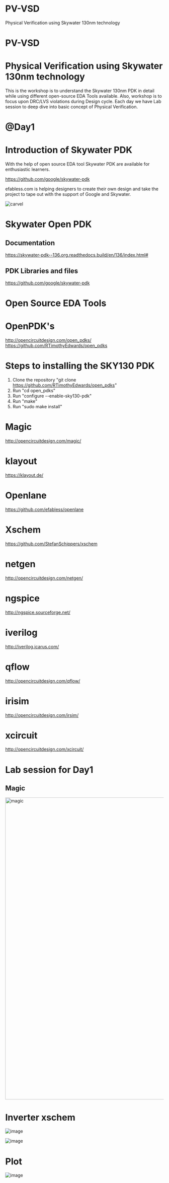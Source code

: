 # PV-VSD
Physical Verification using Skywater 130nm technology

# PV-VSD
# Physical Verification using Skywater 130nm technology
This is the workshop is to understand the Skywater 130nm PDK in detail while using different open-source EDA Tools available. Also, workshop is to focus upon DRC/LVS violations during Design cycle. Each day we have Lab session to deep dive into basic concept of Physical Verification.
# @Day1

# Introduction of Skywater PDK

With the help of open source EDA tool Skywater PDK are available for enthusiastic learners.

https://github.com/google/skywater-pdk

efabless.com is helping designers to create their own design and take the project to tape out with the support of Google and Skywater.

![carvel](https://user-images.githubusercontent.com/88837856/129290885-1f09f7c5-0ccd-4622-bf5a-2b458bc471e7.png)


# Skywater Open PDK
## Documentation

https://skywater-pdk--136.org.readthedocs.build/en/136/index.html#

## PDK Libraries and files
https://github.com/google/skywater-pdk

# Open Source EDA Tools
# OpenPDK's
http://opencircuitdesign.com/open_pdks/
https://github.com/RTimothyEdwards/open_pdks

# Steps to installing the SKY130 PDK
1. Clone the repository "git clone https://github.com/RTimothyEdwards/open_pdks"
2. Run "cd open_pdks"
3. Run "configure --enable-sky130-pdk"
4. Run "make"
5. Run "sudo make install"

# Magic
http://opencircuitdesign.com/magic/
# klayout
https://klayout.de/
# Openlane
https://github.com/efabless/openlane
# Xschem
https://github.com/StefanSchippers/xschem
# netgen
http://opencircuitdesign.com/netgen/
# ngspice
http://ngspice.sourceforge.net/
# iverilog
http://iverilog.icarus.com/
# qflow
http://opencircuitdesign.com/qflow/
# irisim
http://opencircuitdesign.com/irsim/
# xcircuit
http://opencircuitdesign.com/xcircuit/

# Lab session for Day1
## Magic
<img width="960" alt="magic" src="https://user-images.githubusercontent.com/88837856/129294213-45e883fb-4623-4657-acc6-483f30364685.PNG">

# Inverter xschem
![image](https://user-images.githubusercontent.com/88837856/129462943-72de0f78-1654-4505-a009-552a0aab9c59.png)

![image](https://user-images.githubusercontent.com/88837856/129463348-38db5aa9-7345-4586-be8d-e5733596789a.png)

# Plot
![image](https://user-images.githubusercontent.com/88837856/129463557-9040d632-b8ec-44c6-bdbc-84a4d46b1b50.png)









